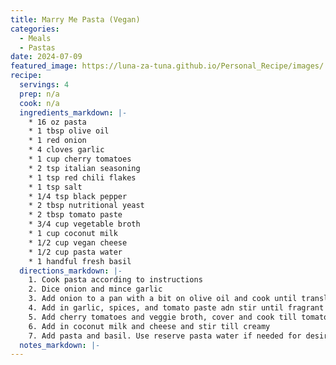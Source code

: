 ```yaml
---
title: Marry Me Pasta (Vegan)
categories: 
  - Meals
  - Pastas
date: 2024-07-09
featured_image: https://luna-za-tuna.github.io/Personal_Recipe/images/
recipe:
  servings: 4
  prep: n/a
  cook: n/a
  ingredients_markdown: |-
    * 16 oz pasta
    * 1 tbsp olive oil
    * 1 red onion 
    * 4 cloves garlic 
    * 1 cup cherry tomatoes
    * 2 tsp italian seasoning 
    * 1 tsp red chili flakes
    * 1 tsp salt
    * 1/4 tsp black pepper
    * 2 tbsp nutritional yeast
    * 2 tbsp tomato paste
    * 3/4 cup vegetable broth
    * 1 cup coconut milk
    * 1/2 cup vegan cheese
    * 1/2 cup pasta water
    * 1 handful fresh basil
  directions_markdown: |-
    1. Cook pasta according to instructions
    2. Dice onion and mince garlic
    3. Add onion to a pan with a bit on olive oil and cook until translucent
    4. Add in garlic, spices, and tomato paste adn stir until fragrant (approx 2 minutes)
    5. Add cherry tomatoes and veggie broth, cover and cook till tomatoes burst
    6. Add in coconut milk and cheese and stir till creamy
    7. Add pasta and basil. Use reserve pasta water if needed for desired thickness
  notes_markdown: |-
---
```

